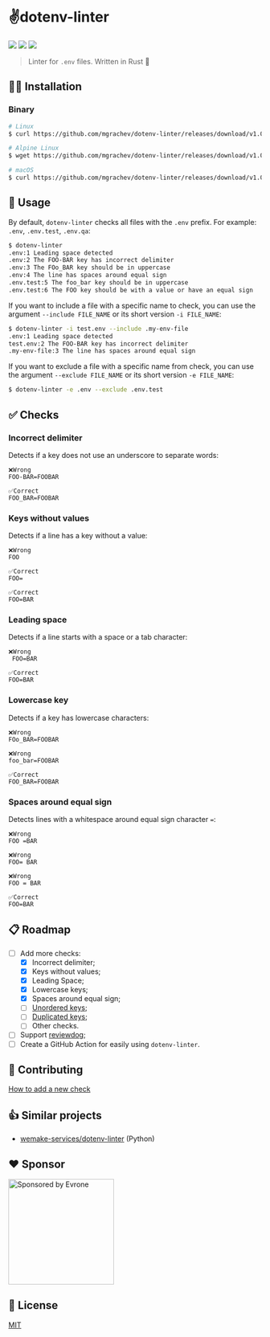 # ✌️dotenv-linter

![](https://github.com/mgrachev/dotenv-linter/workflows/CI/badge.svg)
![](https://img.shields.io/github/license/mgrachev/dotenv-linter)
![](https://img.shields.io/github/v/release/mgrachev/dotenv-linter)

> Linter for `.env` files. Written in Rust 🦀

## 👨‍💻 Installation

### Binary

```bash
# Linux
$ curl https://github.com/mgrachev/dotenv-linter/releases/download/v1.0.0/dotenv-linter-v1.0.0-linux-x86_64.tar.gz -sSfL | tar -xzf - 

# Alpine Linux
$ wget https://github.com/mgrachev/dotenv-linter/releases/download/v1.0.0/dotenv-linter-v1.0.0-alpine-x86_64.tar.gz -O - -q | tar -xzf -

# macOS
$ curl https://github.com/mgrachev/dotenv-linter/releases/download/v1.0.0/dotenv-linter-v1.0.0-darwin-x86_64.tar.gz -sSfL | tar -xzf -
```

## 🚀 Usage

By default, `dotenv-linter` checks all files with the `.env` prefix. For example: `.env`, `.env.test`, `.env.qa`:

```bash
$ dotenv-linter
.env:1 Leading space detected
.env:2 The FOO-BAR key has incorrect delimiter
.env:3 The FOo_BAR key should be in uppercase
.env:4 The line has spaces around equal sign
.env.test:5 The foo_bar key should be in uppercase
.env.test:6 The FOO key should be with a value or have an equal sign
```

If you want to include a file with a specific name to check,
you can use the argument `--include FILE_NAME` or its short version `-i FILE_NAME`:

```bash
$ dotenv-linter -i test.env --include .my-env-file
.env:1 Leading space detected
test.env:2 The FOO-BAR key has incorrect delimiter
.my-env-file:3 The line has spaces around equal sign
```

If you want to exclude a file with a specific name from check,
you can use the argument `--exclude FILE_NAME` or its short version `-e FILE_NAME`:

```bash
$ dotenv-linter -e .env --exclude .env.test
```

## ✅ Checks

### Incorrect delimiter

Detects if a key does not use an underscore to separate words:
```env
❌Wrong
FOO-BAR=FOOBAR

✅Correct
FOO_BAR=FOOBAR
```

### Keys without values

Detects if a line has a key without a value:
```env
❌Wrong
FOO

✅Correct
FOO=

✅Correct
FOO=BAR
```

### Leading space

Detects if a line starts with a space or a tab character:

```env
❌Wrong
 FOO=BAR

✅Correct
FOO=BAR
```

### Lowercase key

Detects if a key has lowercase characters:

```env
❌Wrong
FOo_BAR=FOOBAR

❌Wrong
foo_bar=FOOBAR

✅Correct
FOO_BAR=FOOBAR
```

### Spaces around equal sign

Detects lines with a whitespace around equal sign character `=`:

```env
❌Wrong
FOO =BAR

❌Wrong
FOO= BAR

❌Wrong
FOO = BAR

✅Correct
FOO=BAR
```

## 📋 Roadmap
- [ ] Add more checks:
  - [x] Incorrect delimiter;
  - [x] Keys without values;
  - [x] Leading Space;
  - [x] Lowercase keys;
  - [x] Spaces around equal sign;
  - [ ] [Unordered keys](https://github.com/mgrachev/dotenv-linter/issues/4);
  - [ ] [Duplicated keys](https://github.com/mgrachev/dotenv-linter/issues/5);
  - [ ] Other checks.
- [ ] Support [reviewdog](https://github.com/reviewdog/reviewdog);
- [ ] Create a GitHub Action for easily using `dotenv-linter`.

## 🤝 Contributing

[How to add a new check](/CONTRIBUTING.md#how-to-add-a-new-check)

## 👍 Similar projects
* [wemake-services/dotenv-linter](https://github.com/wemake-services/dotenv-linter) (Python)

## ♥️ Sponsor

<p>
  <a href="https://evrone.com/?utm_source=dotenv-linter">
    <img src="https://www.mgrachev.com/assets/static/evrone-sponsored-300.png"
      alt="Sponsored by Evrone" width="210">
  </a>
</p>


## 📃 License

[MIT](https://choosealicense.com/licenses/mit)
